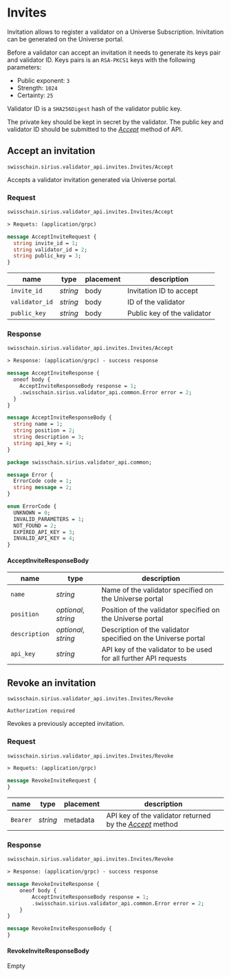 # Invites

Invitation allows to register a validator on a Universe Subscription.
Inivitation can be generated on the Universe portal. 

Before a validator can accept an invitation it needs to generate its
keys pair and validator ID. Keys pairs is an `RSA-PKCS1` keys with the following parameters:

- Public exponent: `3`
- Strength: `1024`
- Certainty: `25`

Validator ID is a `SHA256Digest` hash of the validator public key.

The private key should be kept in secret by the validator. The public key and validator ID
should be submitted to the *[Accept](#invites-accept-an-invitation)* method of API.

## Accept an invitation

`swisschain.sirius.validator_api.invites.Invites/Accept`

Accepts a validator invitation generated via Universe portal.

### Request

```protobuf
swisschain.sirius.validator_api.invites.Invites/Accept

> Requets: (application/grpc)

message AcceptInviteRequest {
  string invite_id = 1;
  string validator_id = 2;
  string public_key = 3;
}
```

name | type | placement | description 
---- | ---- | ----------| -----------
`invite_id` | *string* | body | Invitation ID to accept
`validator_id` | *string* | body | ID of the validator
`public_key` | *string* | body | Public key of the validator

### Response

```protobuf
swisschain.sirius.validator_api.invites.Invites/Accept

> Response: (application/grpc) - success response

message AcceptInviteResponse {
  oneof body {
    AcceptInviteResponseBody response = 1;
    .swisschain.sirius.validator_api.common.Error error = 2;
  }
}

message AcceptInviteResponseBody {
  string name = 1;
  string position = 2;
  string description = 3;
  string api_key = 4;
}

package swisschain.sirius.validator_api.common;

message Error {
  ErrorCode code = 1;
  string message = 2;
}

enum ErrorCode {
  UNKNOWN = 0;
  INVALID_PARAMETERS = 1;
  NOT_FOUND = 2;
  EXPIRED_API_KEY = 3;
  INVALID_API_KEY = 4;
}
```

#### AcceptInviteResponseBody

name | type | description
-----| ---- | -----------
`name` | *string* | Name of the validator specified on the Universe portal
`position` | *optional*, *string* | Position of the validator specified on the Universe portal
`description` | *optional*, *string* | Description of the validator specified on the Universe portal
`api_key` | *string* | API key of the validator to be used for all further API requests

## Revoke an invitation

`swisschain.sirius.validator_api.invites.Invites/Revoke`

`Authorization required`

Revokes a previously accepted invitation. 

### Request

```protobuf
swisschain.sirius.validator_api.invites.Invites/Revoke

> Requets: (application/grpc)

message RevokeInviteRequest {
}
```

name | type | placement | description
---- | ---- | --------- | -----------
`Bearer` | *string* | metadata | API key of the validator returned by the *[Accept](#invites-accept-an-invitation)* method

### Response

```protobuf
swisschain.sirius.validator_api.invites.Invites/Revoke

> Response: (application/grpc) - success response

message RevokeInviteResponse {
    oneof body {
        AcceptInviteResponseBody response = 1;
        .swisschain.sirius.validator_api.common.Error error = 2;
    }
}

message RevokeInviteResponseBody {
}
```

#### RevokeInviteResponseBody

Empty